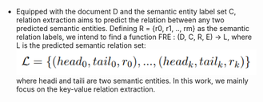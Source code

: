 - Equipped with the document D and the semantic entity label set C, relation extraction aims to predict the relation between any two predicted semantic entities. Defining R = {r0, r1, .., rm} as the semantic relation labels, we intend to find a function FRE : (D, C, R, E) → L, where L is the predicted semantic relation set:
  ![image.png](../assets/image_1669787547899_0.png)
  where headi and taili are two semantic entities. In this work, we mainly focus on the key-value relation extraction.